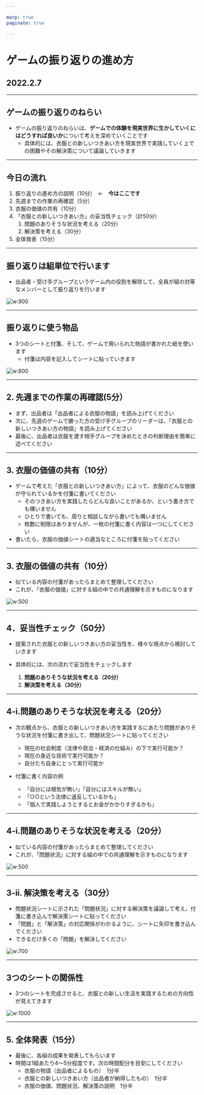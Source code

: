 ```yaml
---

marp: true
paginate: true

---
```

# ゲームの振り返りの進め方

## 2022.2.7

<!--
負けたチームには問題点の指摘を中心的にやってもらう？ →　下記の作業を組み入れれば別に必要ないと思う。
出品者がなぜ受け入れたかというのをどこかで理由を言ってもらう？　
→　価値の共有のところで説明してもらおうかな。　その方が、選ばれなかった方が納得いく。組としての方向性を共有するフェーズ。
-->




---
## ゲームの振り返りのねらい


* ゲームの振り返りのねらいは、**ゲームでの体験を現実世界に生かしていくにはどうすれば良いか**について考えを深めていくことです
  * 具体的には、衣服との新しいつきあい方を現実世界で実践していく上での困難やその解決策について議論していきます

---
## 今日の流れ
1. 振り返りの進め方の説明（10分）　←　**今はここです**
2. 先週までの作業の再確認（5分）
3. 衣服の価値の共有（10分）
4. 「衣服との新しいつきあい方」の妥当性チェック（計50分）
   1. 問題のありそうな状況を考える（20分）
   2. 解決策を考える（30分）
5. 全体発表（15分）

---
## 振り返りは組単位で行います
* 出品者・受け手グループというゲーム内の役割を解除して、全員が組の対等なメンバーとして振り返りを行います


![w:900](pictures/kumi.png)


---
## 振り返りに使う物品
* 3つのシートと付箋、そして、ゲームで用いられた物語が書かれた紙を使います
  * 付箋は内容を記入してシートに貼っていきます

  

![w:800](pictures/sheets.png)




---
## 2. 先週までの作業の再確認(5分）
* まず、出品者は「出品者による衣服の物語」を読み上げてください
* 次に、先週のゲームで勝った方の受け手グループのリーダーは、「衣服との新しいつきあい方の物語」を読み上げてください
* 最後に、出品者は衣服を渡す相手グループを決めたときの判断理由を簡単に述べてください


---
## 3. 衣服の価値の共有（10分）

* ゲームで考えた「衣服との新しいつきあい方」によって、衣服のどんな価値が守られているかを付箋に書いてください
  * そのつきあい方を実践したらどんな良いことがあるか、という書き方でも構いません
  * ひとりで書いても、周りと相談しながら書いても構いません 
  * 枚数に制限はありませんが、一枚の付箋に書く内容は一つにしてください
* 書いたら、衣服の価値シートの適当なところに付箋を貼ってください

<!--
![w:600](pictures/value.drawio.dio.png)
-->

---
## 3. 衣服の価値の共有（10分）

* 似ている内容の付箋があったらまとめて整理してください
* これが、「衣服の価値」に対する組の中での共通理解を示すものになります

![w:500](pictures/value2.png)

---
## 4．妥当性チェック（50分）

* 提案された衣服との新しいつきあい方の妥当性を、様々な視点から検討していきます
* 具体的には、次の流れで妥当性をチェックします


  1. **問題のありそうな状況を考える（20分）**
  2. **解決策を考える（30分）**

---
## 4-i.問題のありそうな状況を考える（20分）
* 次の観点から、衣服との新しいつきあい方を実践するにあたり問題がありそうな状況を付箋に書き出して、問題状況シートに貼ってください
  * 現在の社会制度（法律や政治・経済の仕組み）の下で実行可能か？
  * 現在の身近な技術で実行可能か？
  * 自分たち自身にとって実行可能か

* 付箋に書く内容の例
  * 「自分には根気が無い」「自分にはスキルが無い」
  * 「○○という法律に違反しているかも」
  * 「個人で実践しようとするとお金がかかりすぎるかも」
---
## 4-i.問題のありそうな状況を考える（20分）
* 似ている内容の付箋があったらまとめて整理してください
* これが、「問題状況」に対する組の中での共通理解を示すものになります

![w:500](pictures/problem.png)

---
## 3-ii. 解決策を考える（30分）

* 問題状況シートに示された「問題状況」に対する解決策を議論して考え、付箋に書き込んで解決策シートに貼ってください
* 「問題」と「解決策」の対応関係がわかるように、シートに矢印を書き込んでください
* できるだけ多くの「問題」を解決してください

![w:700](pictures/solution.png)

---
## 3つのシートの関係性

* 3つのシートを完成させると、衣服との新しい生活を実践するための方向性が見えてきます


![w:1000](pictures/kankei.png)


---
## 5. 全体発表（15分）
* 最後に、各組の成果を発表してもらいます
* 時間は1組あたり4～5分程度です。次の時間配分を目安にしてください
  * 衣服の物語（出品者によるもの）　1分半
  * 衣服との新しいつきあい方（出品者が納得したもの）　1分半
  * 衣服の価値、問題状況、解決策の説明　1分半